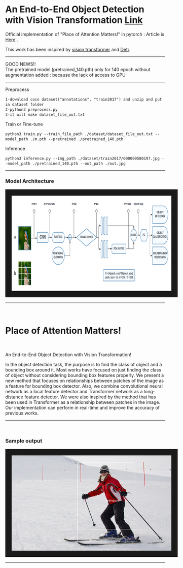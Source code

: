 # An End-to-End Object Detection with Vision Transformation [Link](article.pdf)

Official implementation of "Place of Attention Matters!" in pytorch : Article is [Here](article.pdf) .
<br/>

This work has been inspired by [vision transformer](https://arxiv.org/abs/2010.11929) and [Detr](https://arxiv.org/abs/2005.12872).
<br/>

---
GOOD NEWS!!<br/>
The pretrained model (pretrained_140.pth) only for 140 epoch without augmentation added : because the lack of access to GPU

---
Preprocess

    1-download coco dataset("annotations", "train2017") and unzip and put in dataset folder
    2-python3 preprocess.py
    3-it will make dataset_file_out.txt

Train or Fine-tune
    
    python3 train.py --train_file_path ./dataset/dataset_file_out.txt --model_path ./m.pth --pretrained ./pretrained_140.pth

Inference

    python3 inference.py --img_path ./dataset/train2017/000000580197.jpg --model_path ./pretrained_140.pth --out_path ./out.jpg
    
---
### Model Architecture
<img src="/model.png" width="900" height="300" border="20" title="model">

---

<br/>

# Place of Attention Matters! 
<br/>

An End-to-End Object Detection with Vision Transformation!


In the object detection task, the purpose is to find the class of object and a bounding box
around it. Most works have focused on just finding the class of object without considering
bounding box features properly. We present a new method that focuses on relationships
between patches of the image as a feature for bounding box detector.
Also, we combine convolutional neural network as a local feature detector and
Transformer network as a long-distance feature detector. We were also inspired by the
method that has been used in Transformer as a relationship between patches in the image.
Our implementation can perform in real-time and improve the accuracy of previous works.

---
<br/>

### Sample output
<img src="/sample.jpg" width="900" height="300" border="20" title="model">

---

<br/>
